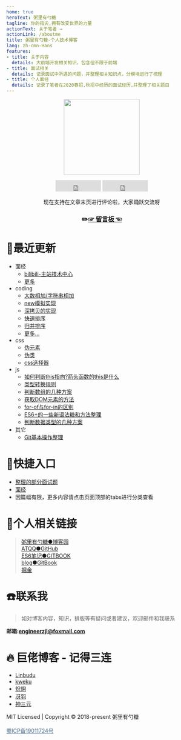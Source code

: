 ```yaml
---
home: true
heroText: 粥里有勺糖
tagline: 你的指尖,拥有改变世界的力量
actionText: 关于笔者 →
actionLink: /aboutme
title: 粥里有勺糖-个人技术博客
lang: zh-cmn-Hans
features:
- title: 关于内容
  details: 大前端开发相关知识，包含但不限于前端
- title: 面试相关
  details: 记录面试中所遇的问题，并整理相关知识点，分模块进行了梳理
- title: 个人面经
  details: 记录了笔者在2020春招,秋招中经历的面试经历,并整理了相关题目
---
```



<center>

<img src="https://img.cdn.sugarat.top/mdImg/MTU5OTg3MzMzMTkzMA==z6DWPh5jv88hRRkyzITSsZFU0hUElQ5J.gif_s400x0" style="height:200px;"></img>

<iframe src="https://ghbtns.com/github-btn.html?user=atqq&repo=sugar-blog&type=star&count=true&size=large" frameborder="0" scrolling="0" width="120" height="30" title="GitHub"></iframe>
<iframe src="https://ghbtns.com/github-btn.html?user=atqq&repo=sugar-blog&type=fork&count=true&size=large" frameborder="0" scrolling="0" width="120" height="30" title="GitHub"></iframe>
</center>

<center>

现在支持在文章末页进行评论啦，大家踊跃交流呀
### :pencil2:[☞ 留言板 ☜](./show/messagePanel.md)
</center>

# :pencil:最近更新
* 面经
  * [bilibili-主站技术中心](./offer/autumn21/blibili.md)
  * [更多](./offer/autumn21/README.md)
* coding
  * [大数相加/字符串相加](./coding/algorithm/addString.md)
  * [new模拟实现](./coding/js/myNew.md)
  * [深拷贝的实现](./coding/js/deepClone.md)
  * [快速排序](./coding/algorithm/quickSort.md)
  * [归并排序](./coding/algorithm/mergeSort.md)
  * [更多...](./coding/js/README.md)
* css
  * [伪元素](./bigWeb/css/pseudo-element.md)
  * [伪类](./bigWeb/css/pseudo-class.md)
  * [css选择器](./bigWeb/css/selectors.md)
* js
  * [如何判断this指向?箭头函数的this是什么](./interview/js/this.md)
  * [类型转换规则](./bigWeb/js/typeConvert.md)
  * [判断数组的几种方案](./interview/js/judgeArr.md)
  * [获取DOM元素的方法](./bigWeb/js/getElement.md)
  * [for-of与for-in的区别](./interview/js/diff-for-in-of.md)
  * [ES6+的一些新语法糖和方法整理](./bigWeb/js/es6+.md)
  * [判断数据类型的几种方案](./bigWeb/js/p4.md)
* 其它
  * [Git基本操作整理](./technology/learn/git-base.md)

# :rocket:快捷入口
* [整理的部分面试题](./interview/problem)
* [面经](./interview/experience)
* 因篇幅有限，更多内容请点击页面顶部的tabs进行分类查看

# :link:个人相关链接

>[粥里有勺糖●博客园](https://www.cnblogs.com/roseAT/)<br>
[ATQQ●GitHub](https://github.com/ATQQ)<br>
[ES6笔记●GITBOOK](https://sugar-js.gitbook.io/-1/)<br>
[blog●GitBook](https://sugar-at.gitbook.io/blog-article/)<br>
[掘金](https://juejin.im/user/1028798615918983)

# :phone:联系我
>如对博客内容，知识，排版等有疑问或者建议，欢迎邮件和我联系

**邮箱:engineerzjl@foxmail.com**

# :fire: 巨佬博客 - 记得三连
* [Linbudu](https://github.com/linbudu599/FE-Basics)
* [kweku](http://kweku.top/)
* [炽翎](https://juejin.im/user/3122268753634541/posts)
* [冴羽](https://github.com/mqyqingfeng/Blog)
* [神三元](http://47.98.159.95/my_blog/)
<div class='footer'>
    MIT Licensed | Copyright © 2018-present 粥里有勺糖
    <br/><br/>
    <a style="color: #4e6e8e;" target="_blank" href="https://beian.miit.gov.cn">蜀ICP备19011724号</a>
</div>

<tongji/>